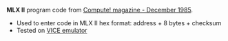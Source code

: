 **MLX II** program code from [Compute! magazine - December 1985](https://archive.org/details/1985-12-compute-magazine/page/n75/).
* Used to enter code in MLX II hex format: address + 8 bytes + checksum
* Tested on [VICE emulator](https://vice-emu.sourceforge.io/)
